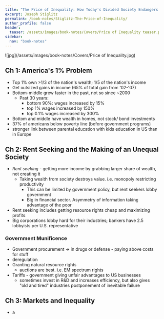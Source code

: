 ```yaml
---
title: "The Price of Inequality: How Today's Divided Society Endangers our Future"
excerpt: Joseph Stiglitz
permalink: /book-notes/Stiglitz-The-Price-of-Inequality/
author_profile: false
header:
  teaser: /assets/images/book-notes/Covers/Price of Inequality teaser.png
sidebar:
  nav: "book-notes"
---
```


![jpg](/assets/images/book-notes/Covers/Price of Inequality.jpg)

## Ch 1: America's 1% Problem

- Top 1% own >1/3 of the nation's wealth; 1/5 of the nation's income
- Get outsized gains in income (65% of total gain from '02-'07)
- Bottom-middle grew faster in the past, not so since ~2000
  - Past 30 years:
    - bottom 90%: wages increased by 15%
    - top 1% wages increased by 150%
    - top 0.1% wages increased by 300%
- Bottom and middle have wealth in homes, not stock/ bond investments
- 37% of americans below poverty line (before government programs)
- stronger link between parental education with kids education in US than in Europe

## Ch 2: Rent Seeking and the Making of an Unequal Society

- _Rent seeking_ - getting more income by grabbing larger share of wealth, not creating it
  - Taking wealth from society destroys value. i.e. monopoly restricting productivity
    - This can be limited by government policy, but rent seekers lobby government
    - Big in financial sector. Asymmetry of information taking advantage of the poor
- Rent seeking includes getting resource rights cheap and maximizing profits
- Big corporations lobby hard for their industries; bankers have 2.5 lobbyists per U.S. representative

### Government Munificence

- Government procurement -> in drugs or defense - paying above costs for stuff
- deregulation
- Granting natural resource rights
  - auctions are best. i.e. EM spectrum rights
- Tariffs - government giving unfair advantages to US businesses
  - sometimes invest in R&D and increases efficiency, but also gives "old and tired" industries postponement of inevitable failure

## Ch 3: Markets and Inequality

- a